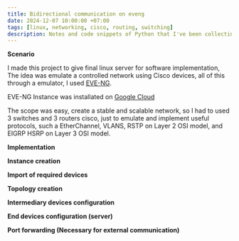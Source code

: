 ```yaml
---
title: Bidirectional communication on eveng
date: 2024-12-07 10:00:00 +07:00
tags: [linux, networking, cisco, routing, switching]
description: Notes and code snippets of Python that I've been collecting so far throughout the "Intro to Machine Learning" course.
---
```


**Scenario**

I made this project to give final linux server for software implementation, The idea was emulate a controlled network using Cisco devices, all of this through a emulator, I used [EVE-NG](https://www.eve-ng.net/).

EVE-NG Instance was installated on [Google Cloud](https://cloud.google.com/compute/docs/instances)

The scope was easy, create a stable and scalable network, so I had to used 3 switches and 3 routers cisco, just to emulate and implement useful protocols, such a EtherChannel, VLANS, RSTP on Layer 2 OSI model, and  EIGRP HSRP on Layer 3 OSI model.

**Implementation**


**Instance creation**

**Import of required devices**

**Topology creation**

**Intermediary devices configuration**

**End devices configuration (server)**

**Port forwarding (Necessary for external communication)**





